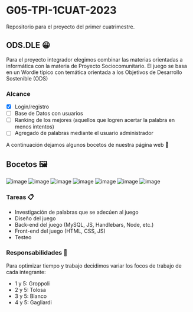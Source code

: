 # G05-TPI-1CUAT-2023
Repositorio para el proyecto del primer cuatrimestre.
## ODS.DLE 😀
Para el proyecto integrador elegimos combinar las materias orientadas a informática con la materia de Proyecto Sociocomunitario. El juego se basa en un Wordle típico con temática orientada a los Objetivos de Desarrollo Sostenible (ODS)

### Alcance
- [x] Login/registro
- [ ] Base de Datos con usuarios 
- [ ] Ranking de los mejores (aquellos que logren acertar la palabra en menos intentos)
- [ ] Agregado de palabras mediante el usuario administrador

A continuación dejamos algunos bocetos de nuestra página web 🎨

## Bocetos 🖼
![image](https://github.com/santitolosaa/G05-TPI-1CUAT-2023/assets/104151169/6b86917c-883b-430f-9eca-ac0ba2ff4259)
![image](https://github.com/santitolosaa/G05-TPI-1CUAT-2023/assets/104151169/eb61094e-41a7-438e-a903-c20afcc3fa23)
![image](https://github.com/santitolosaa/G05-TPI-1CUAT-2023/assets/104151169/d5298c10-0dcf-46e6-8647-329d13985823)
![image](https://github.com/santitolosaa/G05-TPI-1CUAT-2023/assets/104151169/729ecf8f-1c0c-447b-a913-0fc7005ad781)
![image](https://github.com/santitolosaa/G05-TPI-1CUAT-2023/assets/104151169/a6128622-1fac-4f69-92bd-57c0f3903f70)
![image](https://github.com/santitolosaa/G05-TPI-1CUAT-2023/assets/104151169/0e8c45e6-d4b4-4940-b27b-3eb2847a91d3)
![image](https://github.com/santitolosaa/G05-TPI-1CUAT-2023/assets/104151169/0f36ffcd-38c4-4260-b534-c57e98e5279b)

### Tareas 📋
- Investigación de palabras que se adecúen al juego
- Diseño del juego
- Back-end del juego (MySQL, JS, Handlebars, Node, etc.)
- Front-end del juego (HTML, CSS, JS)
- Testeo

### Responsabilidades 🔨
Para optimizar tiempo y trabajo decidimos variar los focos de trabajo de cada integrante:
- 1 y 5: Groppoli
- 2 y 5: Tolosa
- 3 y 5: Blanco
- 4 y 5: Gagliardi
